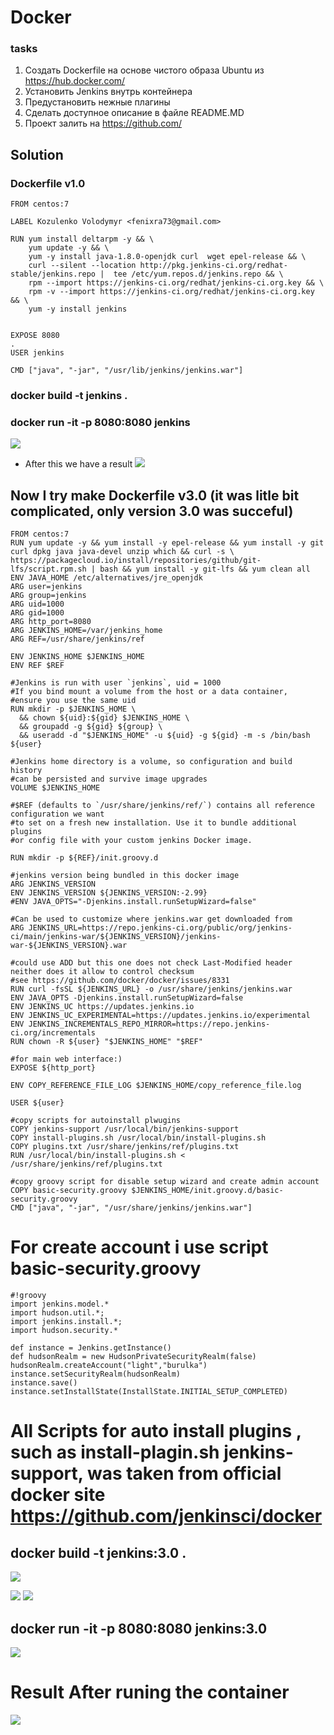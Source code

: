# Docker
### tasks
1.	Создать Dockerfile на основе чистого образа Ubuntu из https://hub.docker.com/
2.	Установить Jenkins внутрь контейнера
3.	Предустановить нежные плагины
4.	Сделать доступное описание в файле README.MD
5.	Проект залить на https://github.com/


## Solution
### Dockerfile v1.0
```
FROM centos:7     

LABEL Kozulenko Volodymyr <fenixra73@gmail.com>     

RUN yum install deltarpm -y && \     
    yum update -y && \    
    yum -y install java-1.8.0-openjdk curl  wget epel-release && \      
    curl --silent --location http://pkg.jenkins-ci.org/redhat-stable/jenkins.repo |  tee /etc/yum.repos.d/jenkins.repo && \      
    rpm --import https://jenkins-ci.org/redhat/jenkins-ci.org.key && \     
    rpm -v --import https://jenkins-ci.org/redhat/jenkins-ci.org.key && \     
    yum -y install jenkins     


EXPOSE 8080     
.
USER jenkins    

CMD ["java", "-jar", "/usr/lib/jenkins/jenkins.war"]     
```
### docker build -t jenkins .


### docker run -it  -p 8080:8080 jenkins
![](https://github.com/fenixra73/Dnipro_DevOps_int_2020/raw/master/task2-docker/screenshot/pic0.png  )

* After this we have a result
![](https://github.com/fenixra73/Dnipro_DevOps_int_2020/raw/master/task2-docker/screenshot/pic1.png  )


## Now I try make Dockerfile v3.0 (it was litle bit complicated, only version 3.0 was succeful) 
```
FROM centos:7       
RUN yum update -y && yum install -y epel-release && yum install -y git curl dpkg java java-devel unzip which && curl -s \     
https://packagecloud.io/install/repositories/github/git-lfs/script.rpm.sh | bash && yum install -y git-lfs && yum clean all       
ENV JAVA_HOME /etc/alternatives/jre_openjdk     
ARG user=jenkins      
ARG group=jenkins      
ARG uid=1000     
ARG gid=1000      
ARG http_port=8080      
ARG JENKINS_HOME=/var/jenkins_home     
ARG REF=/usr/share/jenkins/ref      

ENV JENKINS_HOME $JENKINS_HOME       
ENV REF $REF      

#Jenkins is run with user `jenkins`, uid = 1000     
#If you bind mount a volume from the host or a data container,     
#ensure you use the same uid      
RUN mkdir -p $JENKINS_HOME \       
  && chown ${uid}:${gid} $JENKINS_HOME \       
  && groupadd -g ${gid} ${group} \       
  && useradd -d "$JENKINS_HOME" -u ${uid} -g ${gid} -m -s /bin/bash ${user}       

#Jenkins home directory is a volume, so configuration and build history       
#can be persisted and survive image upgrades       
VOLUME $JENKINS_HOME       

#$REF (defaults to `/usr/share/jenkins/ref/`) contains all reference configuration we want      
#to set on a fresh new installation. Use it to bundle additional plugins       
#or config file with your custom jenkins Docker image.      
 
RUN mkdir -p ${REF}/init.groovy.d       

#jenkins version being bundled in this docker image      
ARG JENKINS_VERSION       
ENV JENKINS_VERSION ${JENKINS_VERSION:-2.99}      
#ENV JAVA_OPTS="-Djenkins.install.runSetupWizard=false"       

#Can be used to customize where jenkins.war get downloaded from      
ARG JENKINS_URL=https://repo.jenkins-ci.org/public/org/jenkins-ci/main/jenkins-war/${JENKINS_VERSION}/jenkins-war-${JENKINS_VERSION}.war      

#could use ADD but this one does not check Last-Modified header neither does it allow to control checksum       
#see https://github.com/docker/docker/issues/8331     
RUN curl -fsSL ${JENKINS_URL} -o /usr/share/jenkins/jenkins.war      
ENV JAVA_OPTS -Djenkins.install.runSetupWizard=false      
ENV JENKINS_UC https://updates.jenkins.io       
ENV JENKINS_UC_EXPERIMENTAL=https://updates.jenkins.io/experimental      
ENV JENKINS_INCREMENTALS_REPO_MIRROR=https://repo.jenkins-ci.org/incrementals       
RUN chown -R ${user} "$JENKINS_HOME" "$REF"        

#for main web interface:)      
EXPOSE ${http_port}      

ENV COPY_REFERENCE_FILE_LOG $JENKINS_HOME/copy_reference_file.log      

USER ${user}     

#copy scripts for autoinstall plwugins     
COPY jenkins-support /usr/local/bin/jenkins-support     
COPY install-plugins.sh /usr/local/bin/install-plugins.sh      
COPY plugins.txt /usr/share/jenkins/ref/plugins.txt      
RUN /usr/local/bin/install-plugins.sh < /usr/share/jenkins/ref/plugins.txt      

#copy groovy script for disable setup wizard and create admin account      
COPY basic-security.groovy $JENKINS_HOME/init.groovy.d/basic-security.groovy      
CMD ["java", "-jar", "/usr/share/jenkins/jenkins.war"]       
```
# For create account i use script basic-security.groovy
```
#!groovy   
import jenkins.model.*    
import hudson.util.*;    
import jenkins.install.*;   
import hudson.security.*   

def instance = Jenkins.getInstance()    
def hudsonRealm = new HudsonPrivateSecurityRealm(false)   
hudsonRealm.createAccount("light","burulka")    
instance.setSecurityRealm(hudsonRealm)     
instance.save()    
instance.setInstallState(InstallState.INITIAL_SETUP_COMPLETED)    
```
# All Scripts for auto install plugins , such as install-plagin.sh jenkins-support, was taken from official docker site https://github.com/jenkinsci/docker


## docker build -t jenkins:3.0 .
![](https://github.com/fenixra73/Dnipro_DevOps_int_2020/raw/master/task2-docker/screenshot/pic2.png  )

![](https://github.com/fenixra73/Dnipro_DevOps_int_2020/raw/master/task2-docker/screenshot/pic5.png  )
![](https://github.com/fenixra73/Dnipro_DevOps_int_2020/raw/master/task2-docker/screenshot/pic6.png  )

## docker run -it -p 8080:8080 jenkins:3.0
![](https://github.com/fenixra73/Dnipro_DevOps_int_2020/raw/master/task2-docker/screenshot/pic3.png  )


# Result After runing the container 

![](https://github.com/fenixra73/Dnipro_DevOps_int_2020/raw/master/task2-docker/screenshot/pic4.png  )